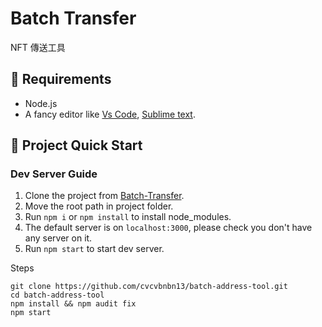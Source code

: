 # Batch Transfer

NFT 傳送工具

## 🔧 Requirements

- Node.js
- A fancy editor like [Vs Code](https://code.visualstudio.com/), [Sublime text](https://www.sublimetext.com/).

## 🚀 Project Quick Start

### Dev Server Guide

1. Clone the project from [Batch-Transfer](https://github.com/cvcvbnbn13/batch-address-tool).
2. Move the root path in project folder.
3. Run `npm i` or `npm install` to install node_modules.
4. The default server is on `localhost:3000`, please check you don't have any server on it.
5. Run `npm start` to start dev server.

Steps

```git bash
git clone https://github.com/cvcvbnbn13/batch-address-tool.git
cd batch-address-tool
npm install && npm audit fix
npm start
```
